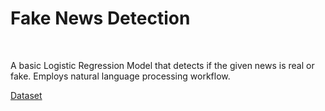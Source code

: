 # Fake News Detection

<br>

A basic Logistic Regression Model that detects if the given news is real or fake. Employs natural language processing workflow.

[Dataset](https://www.kaggle.com/c/fake-news/data)
